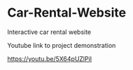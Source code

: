 # Car-Rental-Website
Interactive car rental website 


Youtube link to project demonstration 

https://youtu.be/5X64pUZlPiI
